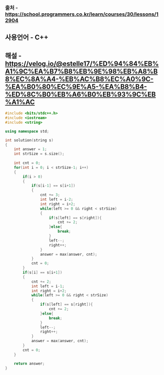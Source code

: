 ### 출처 - https://school.programmers.co.kr/learn/courses/30/lessons/12904
## 사용언어 - C++
## 해설 - https://velog.io/@estelle17/%ED%94%84%EB%A1%9C%EA%B7%B8%EB%9E%98%EB%A8%B8%EC%8A%A4-%EB%AC%B8%EC%A0%9C-%EA%B0%80%EC%9E%A5-%EA%B8%B4-%ED%8C%B0%EB%A6%B0%EB%93%9C%EB%A1%AC

```cpp
#include <bits/stdc++.h>
#include <iostream>
#include <string>

using namespace std;

int solution(string s)
{
    int answer = 1;
    int strSize = s.size();
    
    int cnt = 0;
    for(int i = 0; i < strSize-1; i++)
    {
        if(i > 0)
        {
            if(s[i-1] == s[i+1])
            {
                cnt += 3;
                int left = i-2;
                int right = i+2;
                while(left >= 0 && right < strSize)
                {
                    if(s[left] == s[right]){
                        cnt += 2;
                    }else{
                        break;
                    }
                    left--;
                    right++;
                }
                answer = max(answer, cnt);
            }
            cnt = 0;
        }
        if(s[i] == s[i+1])
        {
            cnt += 2;
            int left = i-1;
            int right = i+2;
            while(left >= 0 && right < strSize)
            {
                if(s[left] == s[right]){
                    cnt += 2;
                }else{
                    break;
                }
                left--;
                right++;
            }
            answer = max(answer, cnt);
        }
        cnt = 0;
    }

    return answer;
}
```